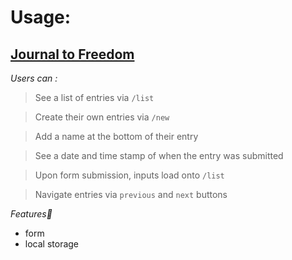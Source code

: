 
# Usage:

## [Journal to Freedom](https://journal-to-freedom.netlify.app/)



_Users can :_ 

>See a list of entries via `/list`

>Create their own entries via `/new`

>Add a name at the bottom of their entry

>See a date and time stamp of when the entry was submitted

>Upon form submission, inputs load onto `/list` 

>Navigate entries via `previous` and `next` buttons

 
_Features🥇_

- form
- local storage
